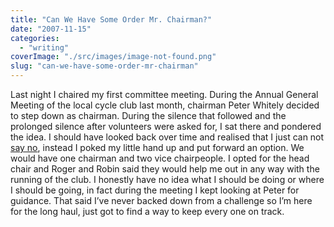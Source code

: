 ```yaml
---
title: "Can We Have Some Order Mr. Chairman?"
date: "2007-11-15"
categories: 
  - "writing"
coverImage: "./src/images/image-not-found.png"
slug: "can-we-have-some-order-mr-chairman"
---
```


Last night I chaired my first committee meeting. During the Annual General Meeting of the local cycle club last month, chairman Peter Whitely decided to step down as chairman. During the silence that followed and the prolonged silence after volunteers were asked for, I sat there and pondered the idea. I should have looked back over time and realised that I just can not [say no](http://www.shibbyonline.co.uk/2005/10/21/quick-promotions/), instead I poked my little hand up and put forward an option. We would have one chairman and two vice chairpeople. I opted for the head chair and Roger and Robin said they would help me out in any way with the running of the club. I honestly have no idea what I should be doing or where I should be going, in fact during the meeting I kept looking at Peter for guidance. That said I’ve never backed down from a challenge so I’m here for the long haul, just got to find a way to keep every one on track.
